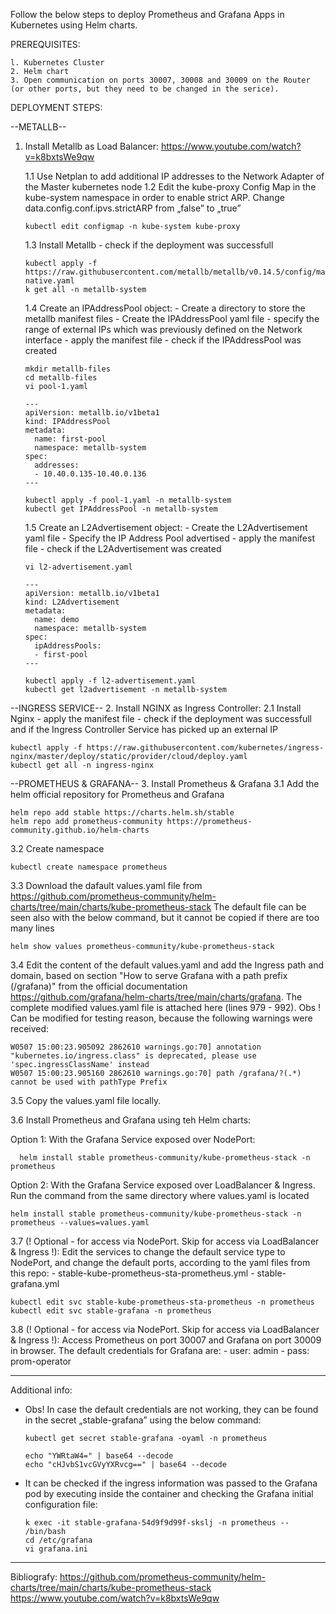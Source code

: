 Follow the below steps to deploy Prometheus and Grafana Apps in Kubernetes using Helm charts.

PREREQUISITES:

    l. Kubernetes Cluster
    2. Helm chart
    3. Open communication on ports 30007, 30008 and 30009 on the Router (or other ports, but they need to be changed in the serice).

DEPLOYMENT STEPS:

--METALLB--
1. Install Metallb as Load Balancer: https://www.youtube.com/watch?v=k8bxtsWe9qw
   
   1.1 Use Netplan to add additional IP addresses to the Network Adapter of the Master kubernetes node
   1.2 Edit the kube-proxy Config Map in the kube-system namespace in order to enable strict ARP.
       Change data.config.conf.ipvs.strictARP from „false” to „true” 

       kubectl edit configmap -n kube-system kube-proxy

   1.3 Install Metallb
       - check if the deployment was successfull

       kubectl apply -f https://raw.githubusercontent.com/metallb/metallb/v0.14.5/config/manifests/metallb-native.yaml
       k get all -n metallb-system

   1.4 Create an IPAddressPool object:
       - Create a directory to store the metallb manifest files
       - Create the IPAddressPool yaml file
       - specify the range of external IPs which was previously defined on the Network interface
       - apply the manifest file
       - check if the IPAddressPool was created

       mkdir metallb-files
       cd metallb-files
       vi pool-1.yaml

       ---
       apiVersion: metallb.io/v1beta1
	   kind: IPAddressPool
	   metadata:
	     name: first-pool
	     namespace: metallb-system
       spec:
	     addresses:
	     - 10.40.0.135-10.40.0.136
       ---

       kubectl apply -f pool-1.yaml -n metallb-system
       kubectl get IPAddressPool -n metallb-system

   1.5 Create an L2Advertisement object:
       - Create the L2Advertisement yaml file
       - Specify the IP Address Pool advertised
       - apply the manifest file
       - check if the L2Advertisement was created

       vi l2-advertisement.yaml

       ---
       apiVersion: metallb.io/v1beta1
	   kind: L2Advertisement
	   metadata:
	     name: demo
	     namespace: metallb-system
	   spec:
	     ipAddressPools:
	     - first-pool
       ---

       kubectl apply -f l2-advertisement.yaml
       kubectl get l2advertisement -n metallb-system

--INGRESS SERVICE--
2. Install NGINX as Ingress Controller:
   2.1 Install Nginx
       - apply the manifest file
       - check if the deployment was successfull and if the Ingress Controller Service has picked up an external IP
   
    kubectl apply -f https://raw.githubusercontent.com/kubernetes/ingress-nginx/master/deploy/static/provider/cloud/deploy.yaml
    kubectl get all -n ingress-nginx

--PROMETHEUS & GRAFANA--
3. Install Prometheus & Grafana
   3.1 Add the helm official repository for Prometheus and Grafana 

    helm repo add stable https://charts.helm.sh/stable
    helm repo add prometheus-community https://prometheus-community.github.io/helm-charts
    
   3.2 Create namespace
     
    kubectl create namespace prometheus

   3.3 Download the dafault values.yaml file from https://github.com/prometheus-community/helm-charts/tree/main/charts/kube-prometheus-stack
     The default file can be seen also with the below command, but it cannot be copied if there are too many lines

    helm show values prometheus-community/kube-prometheus-stack

   3.4 Edit the content of the default values.yaml and add the Ingress path and domain, based on section "How to serve Grafana with a path prefix (/grafana)" from the official documentation https://github.com/grafana/helm-charts/tree/main/charts/grafana. The complete modified values.yaml file is attached here (lines 979 - 992).
     Obs ! Can be modified for testing reason, because the following warnings were received:

    W0507 15:00:23.905092 2862610 warnings.go:70] annotation "kubernetes.io/ingress.class" is deprecated, please use 'spec.ingressClassName' instead
    W0507 15:00:23.905160 2862610 warnings.go:70] path /grafana/?(.*) cannot be used with pathType Prefix

   3.5 Copy the values.yaml file locally.
     
   3.6 Install Prometheus and Grafana using teh Helm charts:
     
   Option 1: With the Grafana Service exposed over NodePort:
     
      helm install stable prometheus-community/kube-prometheus-stack -n prometheus
  
   Option 2: With the Grafana Service exposed over LoadBalancer & Ingress. Run the command from the same directory where values.yaml is located

    helm install stable prometheus-community/kube-prometheus-stack -n prometheus --values=values.yaml

   3.7 (! Optional - for access via NodePort. Skip for access via LoadBalancer & Ingress !):
     Edit the services to change the default service type to NodePort, and change the default ports, according to the yaml files from this repo:
     - stable-kube-prometheus-sta-prometheus.yml
     - stable-grafana.yml

    kubectl edit svc stable-kube-prometheus-sta-prometheus -n prometheus
    kubectl edit svc stable-grafana -n prometheus

   3.8 (! Optional - for access via NodePort. Skip for access via LoadBalancer & Ingress !):
     Access Prometheus on port 30007 and Grafana on port 30009 in browser. The default credentials for Grafana are:
     - user: admin
     - pass: prom-operator

---
Additional info:

* Obs! In case the default credentials are not working, they can be found in the secret „stable-grafana” using the below command:
       
      kubectl get secret stable-grafana -oyaml -n prometheus
    
      echo "YWRtaW4=" | base64 --decode
      echo "cHJvbS1vcGVyYXRvcg==" | base64 --decode
 
* It can be checked if the ingress information was passed to the Grafana pod by executing inside the container and checking the Grafana initial configuration file:

      k exec -it stable-grafana-54d9f9d99f-skslj -n prometheus -- /bin/bash
      cd /etc/grafana
      vi grafana.ini

---
Bibliografy: https://github.com/prometheus-community/helm-charts/tree/main/charts/kube-prometheus-stack
             https://www.youtube.com/watch?v=k8bxtsWe9qw
